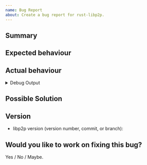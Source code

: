 ```yaml
---
name: Bug Report
about: Create a bug report for rust-libp2p.
---
```


<!-- Thank you for filing a bug report! -->

<!-- For security related issues please reach out to security@ipfs.io. Please do not file a public issue on GitHub. -->

## Summary

<!--
Please provide a short summary of the bug, along with any information you feel relevant to replicate the bug.
-->

## Expected behaviour

<!-- Describe what you expect to happen.-->

## Actual behaviour

<!-- Describe what actually happens.-->

<!--
Include debug output in the code block by setting `RUST_LOG=debug` in your environment.
Note that for this a logger implementation needs to be initialized in the program, e.g. with
`env_logger::init()`. See <https://docs.rs/log> for more info.
-->
<details><summary>Debug Output</summary>
<p>

```
<output>
```
</p>
</details>

## Possible Solution
<!--- Not obligatory, but suggest a fix/reason for the bug, or ideas how to implement the addition or change. -->

## Version
<!--
Which version of libp2p are you using?
-->

- libp2p version (version number, commit, or branch):


## Would you like to work on fixing this bug?

<!--Any contribution towards fixing the bug is greatly appreciated.
We are more than happy to provide help on the process.-->

Yes / No / Maybe.
